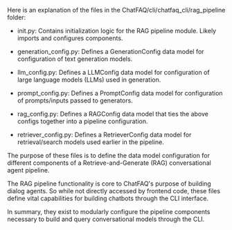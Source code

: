 Here is an explanation of the files in the ChatFAQ/cli/chatfaq_cli/rag_pipeline folder:

- init.py: Contains initialization logic for the RAG pipeline module. Likely imports and configures components.

- generation_config.py: Defines a GenerationConfig data model for configuration of text generation models.

- llm_config.py: Defines a LLMConfig data model for configuration of large language models (LLMs) used in generation.

- prompt_config.py: Defines a PromptConfig data model for configuration of prompts/inputs passed to generators.

- rag_config.py: Defines a RAGConfig data model that ties the above configs together into a pipeline configuration.

- retriever_config.py: Defines a RetrieverConfig data model for retrieval/search models used earlier in the pipeline.

The purpose of these files is to define the data model configuration for different components of a Retrieve-and-Generate (RAG) conversational agent pipeline.

The RAG pipeline functionality is core to ChatFAQ's purpose of building dialog agents. So while not directly accessed by frontend code, these files define vital capabilities for building chatbots through the CLI interface.

In summary, they exist to modularly configure the pipeline components necessary to build and query conversational models through the CLI.
